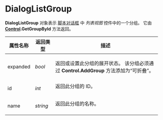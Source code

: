 # DialogListGroup

**DialogListGroup** 对象表示 [脚本对话框](/Manual/scripting/script_dialogs/README.zh.md) 中 *列表视图* 控件中的一个分组。 它由 **[Control](control.zh.md).GetGroupById** 方法返回。

<table>
<thead><tr><th>
属性名称</th><th>
返回类型</th><th>
描述
</th></tr></thead><tbody><tr><td>
expanded</td><td>

*bool*</td><td>

返回或设置此分组的展开状态。 该分组必须通过 **Control.AddGroup** 方法添加为“可折叠”。
</td></tr><tr><td>
id</td><td>

*int*</td><td>
返回此分组的 ID。
</td></tr><tr><td>
name</td><td>

*string*</td><td>
返回此分组的名称。
</td></tr></tbody>
</table>